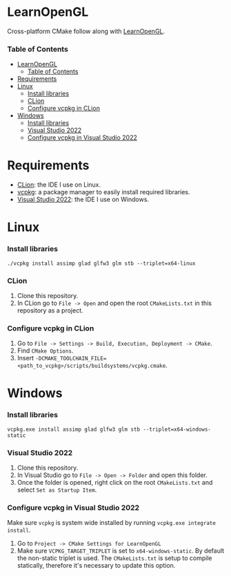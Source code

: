 # LearnOpenGL

Cross-platform CMake follow along with [LearnOpenGL](https://learnopengl.com/).

### Table of Contents

- [LearnOpenGL](#learnopengl)
    - [Table of Contents](#table-of-contents)
- [Requirements](#requirements)
- [Linux](#linux)
    - [Install libraries](#install-libraries)
    - [CLion](#clion)
    - [Configure vcpkg in CLion](#configure-vcpkg-in-clion)
- [Windows](#windows)
    - [Install libraries](#install-libraries-1)
    - [Visual Studio 2022](#visual-studio-2022)
    - [Configure vcpkg in Visual Studio 2022](#configure-vcpkg-in-visual-studio-2022)

# Requirements

* [CLion](https://www.jetbrains.com/clion/): the IDE I use on Linux.
* [vcpkg](https://github.com/microsoft/vcpkg): a package manager to easily
  install required libraries.
* [Visual Studio 2022](https://visualstudio.microsoft.com/vs/): the IDE I use 
  on Windows. 

# Linux

### Install libraries

```shell
./vcpkg install assimp glad glfw3 glm stb --triplet=x64-linux
```

### CLion

1. Clone this repository.
2. In CLion go to `File -> Open` and open the root `CMakeLists.txt` in this
   repository as a project.

### Configure vcpkg in CLion

1. Go to `File -> Settings -> Build, Execution, Deployment -> CMake`.
2. Find `CMake Options`.
3. Insert `-DCMAKE_TOOLCHAIN_FILE=<path_to_vcpkg>/scripts/buildsystems/vcpkg.cmake`.

# Windows

### Install libraries

```shell
vcpkg.exe install assimp glad glfw3 glm stb --triplet=x64-windows-static
```

### Visual Studio 2022

1. Clone this repository.
2. In Visual Studio go to `File -> Open -> Folder` and open this folder.
3. Once the folder is opened, right click on the root `CMakeLists.txt` and
   select `Set as Startup Item`.

### Configure vcpkg in Visual Studio 2022

Make sure `vcpkg` is system wide installed by running 
`vcpkg.exe integrate install`.

1. Go to `Project -> CMake Settings for LearnOpenGL`
2. Make sure `VCPKG_TARGET_TRIPLET` is set to `x64-windows-static`. By default
   the non-static triplet is used. The `CMakeLists.txt` is setup to compile
   statically, therefore it's necessary to update this option.
